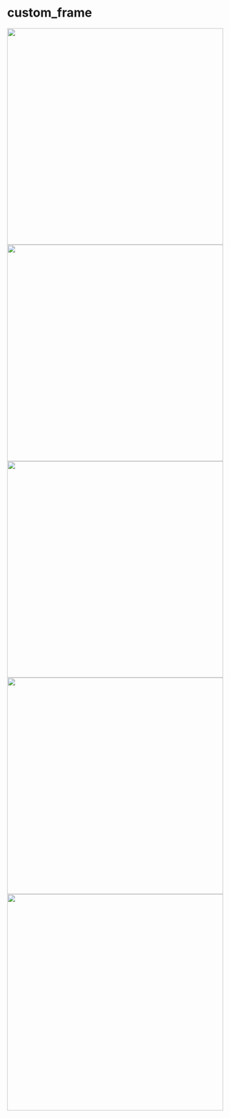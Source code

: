 # custom_frame

<img src="https://github.com/user-attachments/assets/9f346779-7755-4c9c-89cf-f09be3943055" height="500">
<img src="https://github.com/user-attachments/assets/e82745fb-2f57-4421-9f53-738129c19bf1" height="500">
<img src="https://github.com/user-attachments/assets/da7fe425-02bf-45ee-8427-ee20d9862020" height="500">
<img src="https://github.com/user-attachments/assets/ce145a79-541a-4aab-9cb7-8e805c749a84" height="500">
<img src="https://github.com/user-attachments/assets/88c1f823-9441-4606-9d48-d86132df89f3" height="500">
